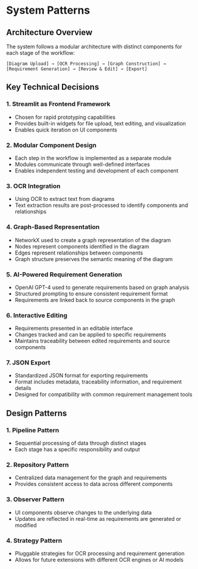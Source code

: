 # System Patterns

## Architecture Overview
The system follows a modular architecture with distinct components for each stage of the workflow:

```
[Diagram Upload] → [OCR Processing] → [Graph Construction] → [Requirement Generation] → [Review & Edit] → [Export]
```

## Key Technical Decisions

### 1. Streamlit as Frontend Framework
- Chosen for rapid prototyping capabilities
- Provides built-in widgets for file upload, text editing, and visualization
- Enables quick iteration on UI components

### 2. Modular Component Design
- Each step in the workflow is implemented as a separate module
- Modules communicate through well-defined interfaces
- Enables independent testing and development of each component

### 3. OCR Integration
- Using OCR to extract text from diagrams
- Text extraction results are post-processed to identify components and relationships

### 4. Graph-Based Representation
- NetworkX used to create a graph representation of the diagram
- Nodes represent components identified in the diagram
- Edges represent relationships between components
- Graph structure preserves the semantic meaning of the diagram

### 5. AI-Powered Requirement Generation
- OpenAI GPT-4 used to generate requirements based on graph analysis
- Structured prompting to ensure consistent requirement format
- Requirements are linked back to source components in the graph

### 6. Interactive Editing
- Requirements presented in an editable interface
- Changes tracked and can be applied to specific requirements
- Maintains traceability between edited requirements and source components

### 7. JSON Export
- Standardized JSON format for exporting requirements
- Format includes metadata, traceability information, and requirement details
- Designed for compatibility with common requirement management tools

## Design Patterns

### 1. Pipeline Pattern
- Sequential processing of data through distinct stages
- Each stage has a specific responsibility and output

### 2. Repository Pattern
- Centralized data management for the graph and requirements
- Provides consistent access to data across different components

### 3. Observer Pattern
- UI components observe changes to the underlying data
- Updates are reflected in real-time as requirements are generated or modified

### 4. Strategy Pattern
- Pluggable strategies for OCR processing and requirement generation
- Allows for future extensions with different OCR engines or AI models
